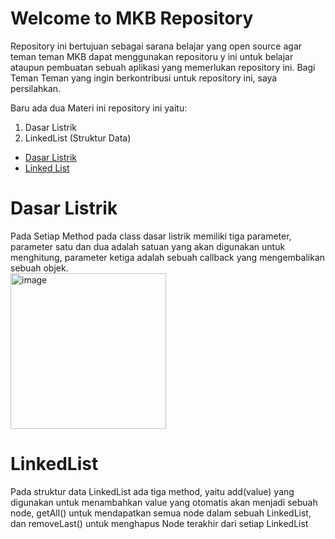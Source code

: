 <h1>Welcome to MKB Repository</h1>

Repository ini bertujuan sebagai sarana belajar yang open source agar teman teman MKB dapat menggunakan repositoru y ini untuk belajar ataupun pembuatan sebuah aplikasi yang memerlukan repository ini.
Bagi Teman Teman yang ingin berkontribusi untuk repository ini, saya persilahkan.

Baru ada dua Materi ini repository ini yaitu:
1. Dasar Listrik
2. LinkedList (Struktur Data)

<ul>
  <li><a href="#daslis">Dasar Listrik</a></li>
  <li><a href="#ll">Linked List</a></li>
</ul>

<div id="daslis">
  <h1>Dasar Listrik</h1>
  Pada Setiap Method pada class dasar listrik memiliki tiga parameter, parameter satu dan dua adalah satuan yang akan digunakan untuk menghitung, parameter ketiga adalah sebuah callback yang mengembalikan sebuah objek.<br>
  <img width="249" alt="image" src="https://github.com/KeyzarRasya/MKB/assets/76760159/e38f90af-8f73-4dcc-9cbb-c493c77761ed"><br>
</div>

<div id="ll">
  <h1>LinkedList</h1>
  Pada struktur data LinkedList ada tiga method, yaitu add(value) yang digunakan untuk menambahkan value yang otomatis akan menjadi sebuah node, getAll() untuk mendapatkan semua node dalam sebuah LinkedList, dan removeLast() untuk menghapus Node terakhir dari setiap LinkedList
</div>
